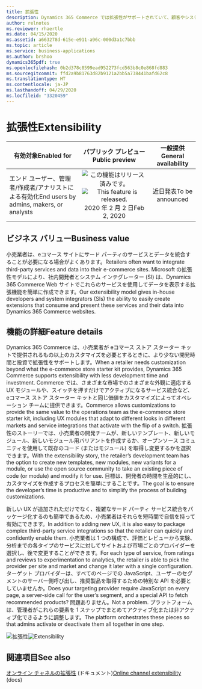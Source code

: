 ```yaml
---
title: 拡張性
description: Dynamics 365 Commerce では拡張性がサポートされていて、顧客やシステム インテグレーターがソリューションを簡単にカスタマイズできます。 Commerce ストア スターター キットのサービス モジュールを拡張したり、新しいモジュールやテンプレートを導入したりできます。 拡張性モジュールは、カスタマイズのコーディング、パッケージ化、展開時に開発者の時間を節約するように設計されています。
author: relnotes
ms.reviewer: rhaertle
ms.date: 04/15/2020
ms.assetid: a663278d-615e-e911-a96c-000d3a1c7bbb
ms.topic: article
ms.service: business-applications
ms.author: brshoo
dynamics365pdf: true
ms.openlocfilehash: 0b2d378c8599ead952273fcd563b8c0e868fd883
ms.sourcegitcommit: ffd2a9b81763d82b9121a2bb5a738441bafd62c8
ms.translationtype: HT
ms.contentlocale: ja-JP
ms.lasthandoff: 04/29/2020
ms.locfileid: "3320459"
---
```

# <a name="extensibility"></a><span data-ttu-id="2b47e-105">拡張性</span><span class="sxs-lookup"><span data-stu-id="2b47e-105">Extensibility</span></span>


| <span data-ttu-id="2b47e-106">有効対象</span><span class="sxs-lookup"><span data-stu-id="2b47e-106">Enabled for</span></span>    |  <span data-ttu-id="2b47e-107">パブリック プレビュー</span><span class="sxs-lookup"><span data-stu-id="2b47e-107">Public preview</span></span> | <span data-ttu-id="2b47e-108">一般提供</span><span class="sxs-lookup"><span data-stu-id="2b47e-108">General availability</span></span> | 
| ---------- | :----------: |:----------: |
|<span data-ttu-id="2b47e-109">エンド ユーザー、管理者/作成者/アナリストによる有効化</span><span class="sxs-lookup"><span data-stu-id="2b47e-109">End users by admins, makers, or analysts</span></span>|<span data-ttu-id="2b47e-110">![この機能はリリース済みです。](/dynamics365-release-plan/media/green-checkmark.png "この機能はリリース済みです。")</span><span class="sxs-lookup"><span data-stu-id="2b47e-110">![This feature is released.](/dynamics365-release-plan/media/green-checkmark.png "This feature is released.")</span></span> <span data-ttu-id="2b47e-111">2020 年 2 月 2 日</span><span class="sxs-lookup"><span data-stu-id="2b47e-111">Feb 2, 2020</span></span>| <span data-ttu-id="2b47e-112">近日発表</span><span class="sxs-lookup"><span data-stu-id="2b47e-112">To be announced</span></span>|


## <a name="business-value"></a><span data-ttu-id="2b47e-113">ビジネス バリュー</span><span class="sxs-lookup"><span data-stu-id="2b47e-113">Business value</span></span>
<!-- bv start -->
<span data-ttu-id="2b47e-114">小売業者は、eコマース サイトにサード パーティのサービスとデータを統合することが必要になる場合がよくあります。</span><span class="sxs-lookup"><span data-stu-id="2b47e-114">Retailers often want to integrate third-party services and data into their e-commerce sites.</span></span> <span data-ttu-id="2b47e-115">Microsoft の拡張性モデルにより、社内開発者とシステム インテグレーター (SI) は、Dynamics 365 Commerce Web サイトでこれらのサービスを使用してデータを表示する拡張機能を簡単に作成できます。</span><span class="sxs-lookup"><span data-stu-id="2b47e-115">Our extensibility model gives in-house developers and system integrators (SIs) the ability to easily create extensions that consume and present these services and their data into Dynamics 365 Commerce websites.</span></span>
<!-- bv end -->



## <a name="feature-details"></a><span data-ttu-id="2b47e-116">機能の詳細</span><span class="sxs-lookup"><span data-stu-id="2b47e-116">Feature details</span></span>
<!--feature detail start -->
<span data-ttu-id="2b47e-117">Dynamics 365 Commerce は、小売業者が eコマース ストア スターター キットで提供されるもの以上のカスタマイズを必要とするときに、より少ない開発時間と投資で拡張性をサポートします。</span><span class="sxs-lookup"><span data-stu-id="2b47e-117">When a retailer needs customization beyond what the e-commerce store starter kit provides, Dynamics 365 Commerce supports extensibility with less development time and investment.</span></span> <span data-ttu-id="2b47e-118">Commerce では、さまざまな市場でのさまざまな外観に適応する UX モジュールや、スイッチを押すだけでアクティブになるサービス統合など、eコマース ストア スターター キットと同じ価値をカスタマイズによってオペレーション チームに提供できます。</span><span class="sxs-lookup"><span data-stu-id="2b47e-118">Commerce allows customizations to provide the same value to the operations team as the e-commerce store starter kit, including UX modules that adapt to different looks in different markets and service integrations that activate with the flip of a switch.</span></span> <span data-ttu-id="2b47e-119">拡張性のストーリーでは、小売業者の開発チームが、新しいテンプレート、新しいモジュール、新しいモジュール用バリアントを作成するか、オープンソース コミュニティを使用して既存のコード (またはモジュール) を取得し変更するかを選択できます。</span><span class="sxs-lookup"><span data-stu-id="2b47e-119">With the extensibility story, the retailer’s development team has the option to create new templates, new modules, new variants for a module, or use the open source community to take an existing piece of code (or module) and modify it for use.</span></span> <span data-ttu-id="2b47e-120">目標は、開発者の時間を生産的にし、カスタマイズを作成するプロセスを簡単にすることです。</span><span class="sxs-lookup"><span data-stu-id="2b47e-120">The goal is to ensure the developer’s time is productive and to simplify the process of building customizations.</span></span> 

<span data-ttu-id="2b47e-121">新しい UX が追加されただけでなく、複雑なサード パーティ サービス統合をパッケージ化するのも簡単であるため、小売業者はそれらを短時間で自信を持って有効にできます。</span><span class="sxs-lookup"><span data-stu-id="2b47e-121">In addition to adding new UX, it is also easy to package complex third-party service integrations so that the retailer can quickly and confidently enable them.</span></span> <span data-ttu-id="2b47e-122">小売業者は 1 つの構成で、評価とレビューから実験、分析までの各タイプのサービスに対してサイトおよび市場ごとのプロバイダーを選択し、後で変更することができます。</span><span class="sxs-lookup"><span data-stu-id="2b47e-122">For each type of service, from ratings and reviews to experimentation to analytics, the retailer is able to pick the provider per site and market and change it later with a single configuration.</span></span> <span data-ttu-id="2b47e-123">ターゲット プロバイダーは、すべてのページでの JavaScript、ユーザーのセグメントのサーバー側呼び出し、推奨製品を取得するための特別な API を必要としていませんか。</span><span class="sxs-lookup"><span data-stu-id="2b47e-123">Does your targeting provider require JavaScript on every page, a server-side call for the user’s segment, and a special API to fetch recommended products?</span></span> <span data-ttu-id="2b47e-124">問題ありません。</span><span class="sxs-lookup"><span data-stu-id="2b47e-124">Not a problem.</span></span> <span data-ttu-id="2b47e-125">プラットフォームは、管理者がこれらの要素を 1 ステップでまとめてアクティブ化または非アクティブ化できるように調整します。</span><span class="sxs-lookup"><span data-stu-id="2b47e-125">The platform orchestrates these pieces so that admins activate or deactivate them all together in one step.</span></span>

<span data-ttu-id="2b47e-126">![拡張性](media/extensibility_releasenote.png "拡張性")</span><span class="sxs-lookup"><span data-stu-id="2b47e-126">![Extensibility](media/extensibility_releasenote.png "Extensibility")</span></span>
<!--feature detail end -->










## <a name="see-also"></a><span data-ttu-id="2b47e-127">関連項目</span><span class="sxs-lookup"><span data-stu-id="2b47e-127">See also</span></span>

<!--docs start-->
<span data-ttu-id="2b47e-128">[オンライン チャネルの拡張性](https://docs.microsoft.com/dynamics365/commerce/e-commerce-extensibility/overview) (ドキュメント)</span><span class="sxs-lookup"><span data-stu-id="2b47e-128">[Online channel extensibility](https://docs.microsoft.com/dynamics365/commerce/e-commerce-extensibility/overview) (docs)</span></span>
<!--docs end-->
